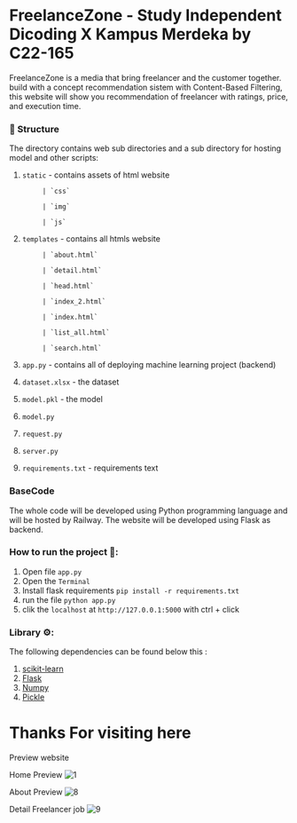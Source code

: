 # FreelanceZone - Study Independent Dicoding X Kampus Merdeka by C22-165

FreelanceZone is a media that bring freelancer and the customer together. build with a concept recommendation sistem with Content-Based Filtering, this website will show you recommendation of freelancer with ratings, price, and execution time.

### 📂 Structure

The directory contains web sub directories and a sub directory for hosting model and other scripts:

1. `static` - contains assets of html website

            | `css` 

            | `img` 
      
            | `js` 
      
      
2. `templates` - contains all htmls website

            | `about.html` 
      
            | `detail.html` 
      
            | `head.html` 
      
            | `index_2.html` 
      
            | `index.html` 
      
            | `list_all.html` 
      
            | `search.html` 
 

3. `app.py` - contains all of deploying machine learning project (backend)
4. `dataset.xlsx` - the dataset
5. `model.pkl` - the model
6. `model.py`
7. `request.py`
8. `server.py`
9. `requirements.txt` - requirements text


### BaseCode
The whole code will be developed using Python programming language and will be hosted by Railway. The website will be developed using Flask as backend. 


### How to run the project 🚀:

  1. Open file `app.py`  
  2. Open the  `Terminal`
  3. Install flask requirements `pip install -r requirements.txt`
  4. run the file `python app.py`
  5. clik the `localhost` at `http://127.0.0.1:5000` with ctrl + click


### Library ⚙:

The following dependencies can be found below this :
  1. [scikit-learn](https://scikit-learn.org/)
  2. [Flask](https://palletsprojects.com/p/flask/)
  3. [Numpy](https://numpy.org/doc/stable/)
  4. [Pickle](https://docs.python.org/3/library/pickle.html)
  


# Thanks For visiting here

Preview website

Home Preview
![1](https://user-images.githubusercontent.com/73319544/206888974-996c582e-bbcd-4db5-9d48-be0869121c41.png)


About Preview
![8](https://user-images.githubusercontent.com/73319544/206888984-a250bbcd-471d-4b70-81dd-78872f96730d.png)


Detail Freelancer job
![9](https://user-images.githubusercontent.com/73319544/206889004-cd532d95-9e06-4aaf-82e7-4ddd778bb4f2.png)
